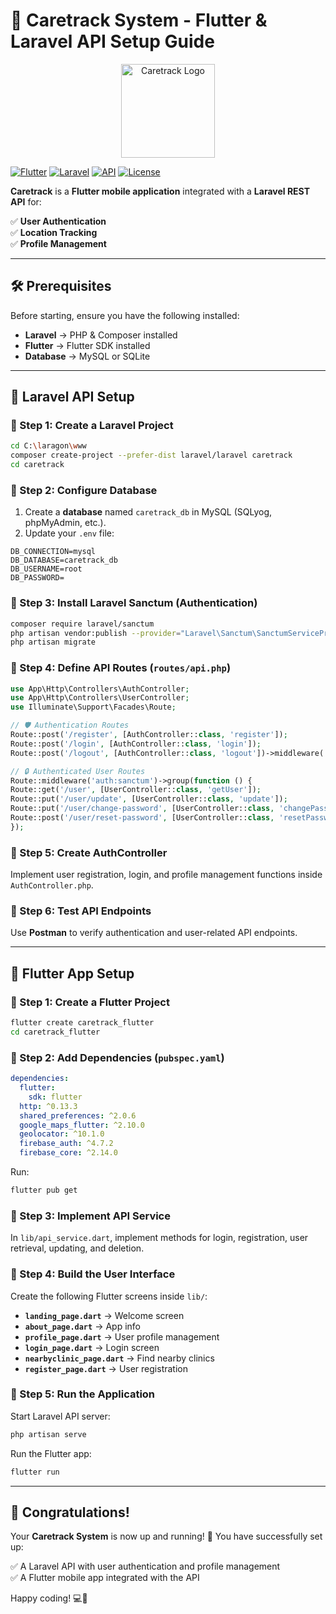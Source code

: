 # 📱 Caretrack System - Flutter & Laravel API Setup Guide

<p align="center">
  <img src="caretrack_flutter/assets/icon/iconapps.png" alt="Caretrack Logo" width="150">
</p>

[![Flutter](https://img.shields.io/badge/Flutter-3.6-blue?logo=flutter)](https://flutter.dev) [![Laravel](https://img.shields.io/badge/Laravel-10-red?logo=laravel)](https://laravel.com) [![API](https://img.shields.io/badge/API-RESTful-blue)](https://developer.mozilla.org/en-US/docs/Glossary/REST) [![License](https://img.shields.io/badge/License-MIT-yellow)](LICENSE)

**Caretrack** is a **Flutter mobile application** integrated with a **Laravel REST API** for:

✅ **User Authentication**  
✅ **Location Tracking**  
✅ **Profile Management**  

---

## 🛠️ Prerequisites
Before starting, ensure you have the following installed:

- **Laravel** → PHP & Composer installed
- **Flutter** → Flutter SDK installed
- **Database** → MySQL or SQLite

---

## 🚀 Laravel API Setup

### 📌 Step 1: Create a Laravel Project
```sh
cd C:\laragon\www
composer create-project --prefer-dist laravel/laravel caretrack
cd caretrack
```

### 📌 Step 2: Configure Database
1. Create a **database** named `caretrack_db` in MySQL (SQLyog, phpMyAdmin, etc.).
2. Update your `.env` file:
```env
DB_CONNECTION=mysql
DB_DATABASE=caretrack_db
DB_USERNAME=root
DB_PASSWORD=
```

### 📌 Step 3: Install Laravel Sanctum (Authentication)
```sh
composer require laravel/sanctum
php artisan vendor:publish --provider="Laravel\Sanctum\SanctumServiceProvider"
php artisan migrate
```

### 📌 Step 4: Define API Routes (`routes/api.php`)
```php
use App\Http\Controllers\AuthController;
use App\Http\Controllers\UserController;
use Illuminate\Support\Facades\Route;

// 🛡️ Authentication Routes
Route::post('/register', [AuthController::class, 'register']);
Route::post('/login', [AuthController::class, 'login']);
Route::post('/logout', [AuthController::class, 'logout'])->middleware('auth:sanctum');

// 🔒 Authenticated User Routes
Route::middleware('auth:sanctum')->group(function () {
Route::get('/user', [UserController::class, 'getUser']);
Route::put('/user/update', [UserController::class, 'update']);
Route::put('/user/change-password', [UserController::class, 'changePassword']);
Route::post('/user/reset-password', [UserController::class, 'resetPassword']);
});
```

### 📌 Step 5: Create AuthController
Implement user registration, login, and profile management functions inside `AuthController.php`.

### 📌 Step 6: Test API Endpoints
Use **Postman** to verify authentication and user-related API endpoints.

---

## 📱 Flutter App Setup

### 📌 Step 1: Create a Flutter Project
```sh
flutter create caretrack_flutter
cd caretrack_flutter
```

### 📌 Step 2: Add Dependencies (`pubspec.yaml`)
```yaml
dependencies:
  flutter:
    sdk: flutter
  http: ^0.13.3
  shared_preferences: ^2.0.6
  google_maps_flutter: ^2.10.0
  geolocator: ^10.1.0
  firebase_auth: ^4.7.2
  firebase_core: ^2.14.0
```
Run:
```sh
flutter pub get
```

### 📌 Step 3: Implement API Service

In `lib/api_service.dart`, implement methods for login, registration, user retrieval, updating, and deletion.

### 📌 Step 4: Build the User Interface
Create the following Flutter screens inside `lib/`:
- **`landing_page.dart`** → Welcome screen
- **`about_page.dart`** → App info
- **`profile_page.dart`** → User profile management
- **`login_page.dart`** → Login screen
- **`nearbyclinic_page.dart`** → Find nearby clinics
- **`register_page.dart`** → User registration

### 📌 Step 5: Run the Application
Start Laravel API server:
```sh
php artisan serve
```
Run the Flutter app:
```sh
flutter run
```

---

## 🎉 Congratulations!
Your **Caretrack System** is now up and running! 🚀 You have successfully set up:

✅ A Laravel API with user authentication and profile management  
✅ A Flutter mobile app integrated with the API  

Happy coding! 💻🚀
